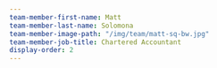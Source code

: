 ```yaml
---
team-member-first-name: Matt
team-member-last-name: Solomona
team-member-image-path: "/img/team/matt-sq-bw.jpg"
team-member-job-title: Chartered Accountant
display-order: 2
---
```


